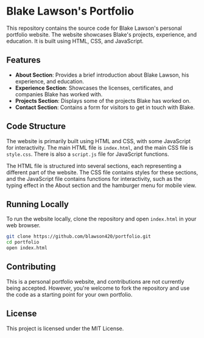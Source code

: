 # Blake Lawson's Portfolio

This repository contains the source code for Blake Lawson's personal portfolio website. The website showcases Blake's projects, experience, and education. It is built using HTML, CSS, and JavaScript.

## Features

- **About Section**: Provides a brief introduction about Blake Lawson, his experience, and education.
- **Experience Section**: Showcases the licenses, certificates, and companies Blake has worked with.
- **Projects Section**: Displays some of the projects Blake has worked on.
- **Contact Section**: Contains a form for visitors to get in touch with Blake.

## Code Structure

The website is primarily built using HTML and CSS, with some JavaScript for interactivity. The main HTML file is `index.html`, and the main CSS file is `style.css`. There is also a `script.js` file for JavaScript functions.

The HTML file is structured into several sections, each representing a different part of the website. The CSS file contains styles for these sections, and the JavaScript file contains functions for interactivity, such as the typing effect in the About section and the hamburger menu for mobile view.

## Running Locally

To run the website locally, clone the repository and open `index.html` in your web browser.

```bash
git clone https://github.com/blawson420/portfolio.git
cd portfolio
open index.html
```

## Contributing

This is a personal portfolio website, and contributions are not currently being accepted. However, you're welcome to fork the repository and use the code as a starting point for your own portfolio.

## License

This project is licensed under the MIT License.

